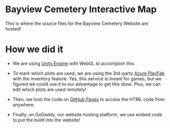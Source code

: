 # Bayview Cemetery Interactive Map
This is where the source files for the Bayview Cemetery Website are hosted!

# How we did it
- We are using [Unity Engine](https://unity.com) with WebGL to accomplish this.

- To mark which plots are used, we are using the 3rd-party [Azure PlayFab](https://playfab.com) with the inventory feature. Yes, this service is meant for games, but we figured we could use it to our advantage to get this done. Plus, we can edit which plots are used remotely!

- Then, we host the code on [GitHub Pages](https://bayviewcemeterymaine.github.io/InteractiveMap) to access the HTML code from anywhere.
- Finally, on GoDaddy, our website hosting platform, we use embed code to put the build into the website!
